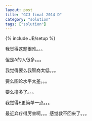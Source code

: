 ```yaml
---
layout: post
title: "GCJ final 2014 D"
category: "solution"
tags: ["solution"]
---
```

{% include JB/setup %}

我觉得这题很难。。。

但是A的人很多。。。

我觉得要么我智商太低。。。

要么图论水平太差。。。

要么撸多了。。。

我觉得E更简单一点。。。

最近弃疗得厉害啊。。。感觉救不回来了。。。